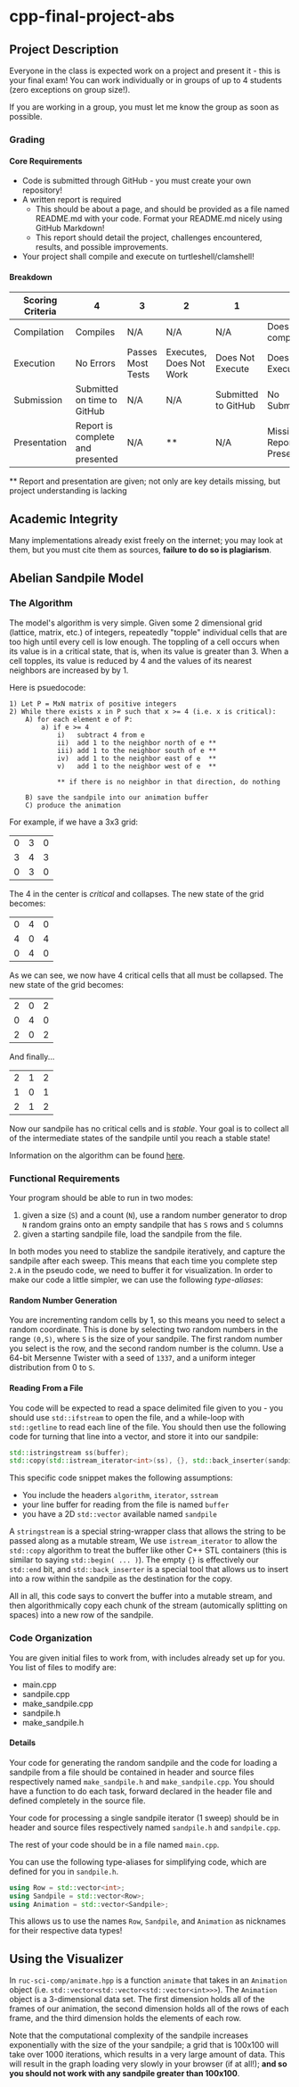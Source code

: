 # cpp-final-project-abs

## Project Description 

Everyone in the class is expected work on a project and present it - this is your final exam! You can work individually or in groups of up to 4 students (zero exceptions on group size!).

If you are working in a group, you must let me know the group as soon as possible.

### Grading

#### Core Requirements

* Code is submitted through GitHub - you must create your own repository!
* A written report is required
  * This should be about a page, and should be provided as a file named README.md with your code. Format your README.md nicely using GitHub Markdown!
  * This report should detail the project, challenges encountered, results, and possible improvements.
* Your project shall compile and execute on turtleshell/clamshell!

#### Breakdown

| Scoring Criteria | 4 | 3 | 2 | 1 | 0 | Weight |
| ---------------- | --- | --- | --- | --- | --- | --- |
| Compilation      | Compiles | N/A | N/A | N/A | Does not compile | 6 |
| Execution        | No Errors | Passes Most Tests | Executes, Does Not Work | Does Not Execute | Does Not Execute | 13 |
| Submission       | Submitted on time to GitHub | N/A | N/A | Submitted to GitHub | No Submission | 2 |
| Presentation     | Report is complete and presented | N/A | ** | N/A | Missing Report or Presentation | 4 |

\*\* Report and presentation are given; not only are key details missing, but project understanding is lacking

## Academic Integrity

Many implementations already exist freely on the internet; you may look at them, but you must cite them as sources, **failure to do so is plagiarism**.

## Abelian Sandpile Model

### The Algorithm

The model's algorithm is very simple. Given some 2 dimensional grid (lattice, matrix, etc.) of integers, repeatedly "topple" individual cells that are too high until every cell is low enough. The toppling of a cell occurs when its value is in a critical state, that is, when its value is greater than 3. When a cell topples, its value is reduced by 4 and the values of its nearest neighbors are increased by by 1.

Here is psuedocode:

```text
1) Let P = MxN matrix of positive integers
2) While there exists x in P such that x >= 4 (i.e. x is critical):
    A) for each element e of P:
        a) if e >= 4
            i)   subtract 4 from e
            ii)  add 1 to the neighbor north of e **
            iii) add 1 to the neighbor south of e **
            iv)  add 1 to the neighbor east of e  **
            v)   add 1 to the neighbor west of e  **

            ** if there is no neighbor in that direction, do nothing

    B) save the sandpile into our animation buffer
    C) produce the animation
```

For example, if we have a 3x3 grid:

||||
|-|-|-|
| 0 | 3 | 0 |
| 3 | 4 | 3 |
| 0 | 3 | 0 |

The 4 in the center is *critical* and collapses. The new state of the grid becomes:

||||
|-|-|-|
| 0 | 4 | 0 |
| 4 | 0 | 4 |
| 0 | 4 | 0 |

As we can see, we now have 4 critical cells that all must be collapsed. The new state of the grid becomes:

||||
|-|-|-|
| 2 | 0 | 2 |
| 0 | 4 | 0 |
| 2 | 0 | 2 |

And finally...

||||
|-|-|-|
| 2 | 1 | 2 |
| 1 | 0 | 1 |
| 2 | 1 | 2 |

Now our sandpile has no critical cells and is *stable*. Your goal is to collect all of the intermediate states of the sandpile until you reach a stable state!

Information on the algorithm can be found [here](https://en.wikipedia.org/wiki/Abelian_sandpile_model).

### Functional Requirements

Your program should be able to run in two modes:

1) given a size (`S`) and a count (`N`), use a random number generator to drop `N` random grains onto an empty sandpile that has `S` rows and `S` columns
2) given a starting sandpile file, load the sandpile from the file.

In both modes you need to stablize the sandpile iteratively, and capture the sandpile after each sweep. This means that each time you complete step `2.A` in the pseudo code, we need to buffer it for visualization. In order to make our code a little simpler, we can use the following *type-aliases*:

#### Random Number Generation

You are incrementing random cells by 1, so this means you need to select a random coordinate. This is done by selecting two random numbers in the range `(0,S)`, where `S` is the size of your sandpile. The first random number you select is the row, and the second random number is the column. Use a 64-bit Mersenne Twister with a seed of `1337`, and a uniform integer distribution from 0 to `S`.

#### Reading From a File

You code will be expected to read a space delimited file given to you - you should use `std::ifstream` to open the file, and a while-loop with `std::getline` to read each line of the file. You should then use the following code for turning that line into a vector, and store it into our sandpile:

```cpp
std::istringstream ss(buffer);
std::copy(std::istream_iterator<int>(ss), {}, std::back_inserter(sandpile.emplace_back()));
```

This specific code snippet makes the following assumptions:

* You include the headers `algorithm`, `iterator`, `sstream`
* your line buffer for reading from the file is named `buffer`
* you have a 2D `std::vector` available named `sandpile`

A `stringstream` is a special string-wrapper class that allows the string to be passed along as a mutable stream, We use `istream_iterator` to allow the `std::copy` algorithm to treat the buffer like other C++ STL containers (this is similar to saying `std::begin( ... )`). The empty `{}` is effectively our `std::end` bit, and `std::back_inserter` is a special tool that allows us to insert into a row within the sandpile as the destination for the copy.

All in all, this code says to convert the buffer into a mutable stream, and then algorithmically copy each chunk of the stream (automically splitting on spaces) into a new row of the sandpile.

### Code Organization

You are given initial files to work from, with includes already set up for you. You list of files to modify are:

* main.cpp
* sandpile.cpp
* make_sandpile.cpp
* sandpile.h
* make_sandpile.h

#### Details

Your code for generating the random sandpile and the code for loading a sandpile from a file should be contained in header and source files respectively named `make_sandpile.h` and `make_sandpile.cpp`. You should have a function to do each task, forward declared in the header file and defined completely in the source file.

Your code for processing a single sandpile iterator (1 sweep) should be in header and source files respectively named `sandpile.h` and `sandpile.cpp`.

The rest of your code should be in a file named `main.cpp`.

You can use the following type-aliases for simplifying code, which are defined for you in `sandpile.h`.

```cpp
using Row = std::vector<int>;
using Sandpile = std::vector<Row>;
using Animation = std::vector<Sandpile>;
```

This allows us to use the names `Row`, `Sandpile`, and `Animation` as nicknames for their respective data types!

## Using the Visualizer

In `ruc-sci-comp/animate.hpp` is a function `animate` that takes in an `Animation` object (i.e. `std::vector<std::vector<std::vector<int>>>`). The `Animation` object is a 3-dimensional data set. The first dimension holds all of the frames of our animation, the second dimension holds all of the rows of each frame, and the third dimension holds the elements of each row. 


Note that the computational complexity of the sandpile increases exponentially with the size of the your sandpile; a grid that is 100x100 will take over 1000 iterations, which results in a very large amount of data. This will result in the graph loading very slowly in your browser (if at all!); **and so you should not work with any sandpile greater than 100x100**.
